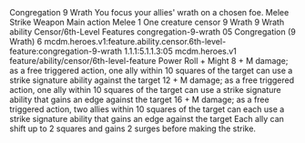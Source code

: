 <ability>
  <name>Congregation</name>
  <cost>9 Wrath</cost>
  <flavor>You focus your allies&apos; wrath on a chosen foe.</flavor>
  <keywords>
    <keyword>Melee</keyword>
    <keyword>Strike</keyword>
    <keyword>Weapon</keyword>
  </keywords>
  <type>Main action</type>
  <distance>Melee 1</distance>
  <target>One creature</target>
  <metadata>
    <class>censor</class>
    <cost>9 Wrath</cost>
    <cost_amount>9</cost_amount>
    <cost_resource>Wrath</cost_resource>
    <feature_type>ability</feature_type>
    <file_dpath>Censor/6th-Level Features</file_dpath>
    <item_id>congregation-9-wrath</item_id>
    <item_index>05</item_index>
    <item_name>Congregation (9 Wrath)</item_name>
    <level>6</level>
    <scc>mcdm.heroes.v1:feature.ability.censor.6th-level-feature:congregation-9-wrath</scc>
    <scdc>1.1.1:5.1.1.3:05</scdc>
    <source>mcdm.heroes.v1</source>
    <type>feature/ability/censor/6th-level-feature</type>
  </metadata>
  <effects>
    <effect type="roll">
      <roll>Power Roll + Might</roll>
      <t1>8 + M damage; as a free triggered action, one ally within 10 squares of the target can use a strike signature ability against the target</t1>
      <t2>12 + M damage; as a free triggered action, one ally within 10 squares of the target can use a strike signature ability that gains an edge against the target</t2>
      <t3>16 + M damage; as a free triggered action, two allies within 10 squares of the target can each use a strike signature ability that gains an edge against the target</t3>
    </effect>
    <effect type="mundane">Each ally can shift up to 2 squares and gains 2 surges before making the strike.</effect>
  </effects>
</ability>
